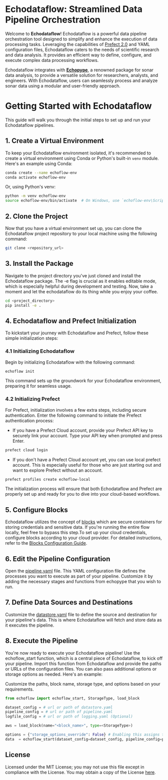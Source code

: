 # Echodataflow: Streamlined Data Pipeline Orchestration

Welcome to **Echodataflow**! Echodataflow is a powerful data pipeline orchestration tool designed to simplify and enhance the execution of data processing tasks. Leveraging the capabilities of [Prefect 2.0](https://www.prefect.io/) and YAML configuration files, Echodataflow caters to the needs of scientific research and data analysis. It provides an efficient way to define, configure, and execute complex data processing workflows.

Echodataflow integrates with [**Echopype**](https://github.com/OSOceanAcoustics/echopype), a renowned package for sonar data analysis, to provide a versatile solution for researchers, analysts, and engineers. With Echodataflow, users can seamlessly process and analyze sonar data using a modular and user-friendly approach.


# Getting Started with Echodataflow

This guide will walk you through the initial steps to set up and run your Echodataflow pipelines.

## 1. Create a Virtual Environment

To keep your Echodataflow environment isolated, it's recommended to create a virtual environment using Conda or Python's built-in `venv` module. Here's an example using Conda:

```bash
conda create --name echoflow-env
conda activate echoflow-env
```

Or, using Python's venv:

```bash
python -m venv echoflow-env
source echoflow-env/bin/activate  # On Windows, use `echoflow-env\Scripts\activate`
```

## 2. Clone the Project
Now that you have a virtual environment set up, you can clone the Echodataflow project repository to your local machine using the following command:

```bash
git clone <repository_url>
```

## 3. Install the Package
Navigate to the project directory you've just cloned and install the Echodataflow package. The -e flag is crucial as it enables editable mode, which is especially helpful during development and testing. Now, take a moment and let the echodataflow do its thing while you enjoy your coffee.

```bash
cd <project_directory>
pip install -e .
```

## 4. Echodataflow and Prefect Initialization

To kickstart your journey with Echodataflow and Prefect, follow these simple initialization steps:

### 4.1 Initializing Echodataflow
Begin by initializing Echodataflow with the following command:

```bash
echoflow init
```
This command sets up the groundwork for your Echodataflow environment, preparing it for seamless usage.

### 4.2 Initializing Prefect
For Prefect, initialization involves a few extra steps, including secure authentication. Enter the following command to initiate the Prefect authentication process:

- If you have a Prefect Cloud account, provide your Prefect API key to securely link your account. Type your API key when prompted and press Enter.

```bash
prefect cloud login
```

- If you don't have a Prefect Cloud account yet, you can use local prefect account. This is especially useful for those who are just starting out and want to explore Prefect without an account.

```bash
prefect profiles create echoflow-local
```

The initialization process will ensure that both Echodataflow and Prefect are properly set up and ready for you to dive into your cloud-based workflows.

## 5. Configure Blocks
Echodataflow utilizes the concept of [blocks](./docs/configuration/blocks.md) which are secure containers for storing credentials and sensitive data. If you're running the entire flow locally, feel free to bypass this step.To set up your cloud credentials, configure blocks according to your cloud provider. For detailed instructions, refer to the [Blocks Configuration Guide](./docs/configuration/blocks.md#creating-credential-blocks).

## 6. Edit the Pipeline Configuration
Open the [pipeline.yaml](./docs/configuration/pipeline.md) file. This YAML configuration file defines the processes you want to execute as part of your pipeline. Customize it by adding the necessary stages and functions from echopype that you wish to run.

## 7. Define Data Sources and Destinations
Customize the [datastore.yaml](./docs/configuration/datastore.md) file to define the source and destination for your pipeline's data. This is where Echodataflow will fetch and store data as it executes the pipeline.

## 8. Execute the Pipeline
You're now ready to execute your Echodataflow pipeline! Use the echoflow_start function, which is a central piece of Echodataflow, to kick off your pipeline. Import this function from Echodataflow and provide the paths or URLs of the configuration files. You can also pass additional options or storage options as needed. Here's an example:

Customize the paths, block name, storage type, and options based on your requirements.


```python
from echoflow import echoflow_start, StorageType, load_block

dataset_config = # url or path of datastore.yaml
pipeline_config = # url or path of pipeline.yaml
logfile_config = # url or path of logging.yaml (Optional)

aws = load_block(name="<block_name>", type=<StorageType>)

options = {"storage_options_override": False} # Enabling this assigns the block for universal use, avoiding the need for repetitive configurations when employing a single credential block throughout the application.
data  = echoflow_start(dataset_config=dataset_config, pipeline_config=pipeline_config, logging_config=logfile_config, storage_options=aws, options=options)
```

## License

Licensed under the MIT License; you may not use this file except in compliance with the License. You may obtain a copy of the License [here](./LICENSE).
